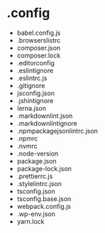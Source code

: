 # .config

- babel.config.js
- .browserslistrc
- composer.json
- composer.lock
- .editorconfig
- .eslintignore
- .eslintrc.js
- .gitignore
- jsconfig.json
- .jshintignore
- lerna.json
- .markdownlint.json
- .markdownlintignore
- .npmpackagejsonlintrc.json
- .npmrc
- .nvmrc
- .node-version
- package.json
- package-lock.json
- .prettierrc.js
- .stylelintrc.json
- tsconfig.json
- tsconfig.base.json
- webpack.config.js
- .wp-env.json
- yarn.lock
